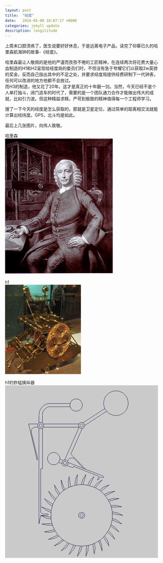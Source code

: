 ```yaml
---
layout: post
title:  "经度"
date:   2016-05-08 18:07:17 +0800
categories: jekyll update
description: longititude
---
```

上周末口腔溃疡了，医生说要好好休息，于是远离电子产品，读完了仰慕已久的哈里森航海钟的故事-《经度》。

哈里森最让人敬佩的是他的严谨而孜孜不倦的工匠精神，在连续两次将花费大量心血制造的H1和H2呈现给经度局的委员们时，不但没有急于夸耀它们以获取2w英镑的奖金，反而自己指出其中的不足之处，并要求经度局提供经费研制下一代钟表，任何可以改进的地方他都不会放过。  
而H3的制造，他又花了20年。这才是真正的十年磨一剑。当然，今天已经不是个人单打独斗，闭门造车的时代了，需要的是一个团队通力合作才能做出伟大的成就，比如引力波。但这种精益求精，严苛到极致的精神值得每一个工程师学习。

搜了一下今天的经度是怎么获取的，那就是卫星定位，通过简单的距离相交法就能计算出经纬度。GPS，北斗均是如此。

最后上几张图片，向伟人致敬。

哈里森  
![harrison](/assets/images/harrison.jpg)

h1  
![h1](/assets/images/H1.jpg "H1")

h1的蚱蜢擒纵器  
![h1](/assets/images/h1.gif)
